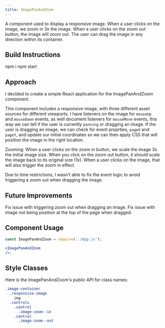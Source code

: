 ```yaml
---
title: ImagePanAndZoom
---
```


A component used to display a responsive image. When a user clicks on the image, we zoom in 3x the image. When a user clicks on the zoom out button, the image will zoom out. The user can drag the image in any direction within its container.

## Build Instructions
npm i
npm start

## Approach
I decided to create a simple React application for the ImagePanAndZoom component.

This component includes a responsive image, with three different asset sources for different viewports.
I have listeners on the image for `mouseUp` and `mouseDown` events, as well document listeners for `mouseMove` events, this way we can tell if the user is currently `panning` or dragging an image. If the user is dragging an image, we can check for event proprties, `pageX` and `pageY`, and update our initial coordinates so we can then apply CSS that will position the image in the right location. 

Zooming: When a user clicks on the zoom in button, we scale the image 3x the initial image size. When you click on the zoom out button, it should scale the image back to its original size (1x). When a user clicks on the image, that will also trigger the zoom in effect.

Due to time restrictions, I wasn't able to fix the event logic to avoid triggering a zoom out when dragging the image. 


## Future Improvements

Fix issue with triggering zoom out when dragging an image.
Fix issue with image not being position at the top of the page when dragged.

## Component Usage

```jsx
const ImagePanAndZoom = require('./App.js');

<ImagePanAndZoom
/>;
```

## Style Classes

Here is the ImagePanAndZoom's public API for class names:

```scss
.image-container
  .responsive-image
    img
  .controls
    .control
      .image-zoom--in
    .control
      .image-zoom--out
```